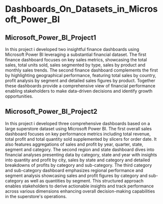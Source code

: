 # Dashboards_On_Datasets_in_Microsoft_Power_BI

## Microsoft_Power_BI_Project1

In this project i developed two insightful finance dashboards using Microsoft Power BI leveraging a substantial financial dataset. The first finance dashboard focuses on key sales metrics, showcasing the total sales, total units sold, sales segmented by type, sales by product and monthly sales trends. The second finance dashboard complements the first by highlighting geographical performance, featuring total sales by country, profit analysis by segment and detailed sales figures by product. Together these dashboards provide a comprehensive view of financial performance enabling stakeholders to make data-driven decisions and identify growth opportunities.

## Microsoft_Power_BI_Project2

In this project i developed three comprehensive dashboards based on a large superstore dataset using Microsoft Power BI. The first overall sales dashboard focuses on key performance metrics including total revenue, total profit and total quantity sold supplemented by slicers for order date. It also features aggregations of sales and profit by year, quarter, state, segment and category. The second region and state dashboard dives into financial analyses presenting data by category, state and year with insights into quantity and profit by city, sales by state and category and detailed breakdowns of profits by category and sub-category. The third category and sub-category dashboard emphasizes regional performance and segment analysis showcasing sales and profit figures by category and sub-category as well as quantities by segment. This structured approach enables stakeholders to derive actionable insights and track performance across various dimensions enhancing overall decision-making capabilities in the superstore's operations.
